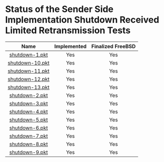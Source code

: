 # Status of the Sender Side Implementation Shutdown Received Limited Retransmission Tests

| Name                                     | Implemented   | Finalized FreeBSD |
| :--------------------------------------: | :-----------: | :---------------: |
| [shutdown-1.pkt](shutdown-1.pkt "-")     | Yes           | Yes               |
| [shutdown-10.pkt](shutdown-10.pkt "-")   | Yes           | Yes               |
| [shutdown-11.pkt](shutdown-11.pkt "-")   | Yes           | Yes               |
| [shutdown-12.pkt](shutdown-12.pkt "-")   | Yes           | Yes               |
| [shutdown-13.pkt](shutdown-13.pkt "-")   | Yes           | Yes               |
| [shutdown-2.pkt](shutdown-2.pkt "-")     | Yes           | Yes               |
| [shutdown-3.pkt](shutdown-3.pkt "-")     | Yes           | Yes               |
| [shutdown-4.pkt](shutdown-4.pkt "-")     | Yes           | Yes               |
| [shutdown-5.pkt](shutdown-5.pkt "-")     | Yes           | Yes               |
| [shutdown-6.pkt](shutdown-6.pkt "-")     | Yes           | Yes               |
| [shutdown-7.pkt](shutdown-7.pkt "-")     | Yes           | Yes               |
| [shutdown-8.pkt](shutdown-8.pkt "-")     | Yes           | Yes               |
| [shutdown-9.pkt](shutdown-9.pkt "-")     | Yes           | Yes               |
